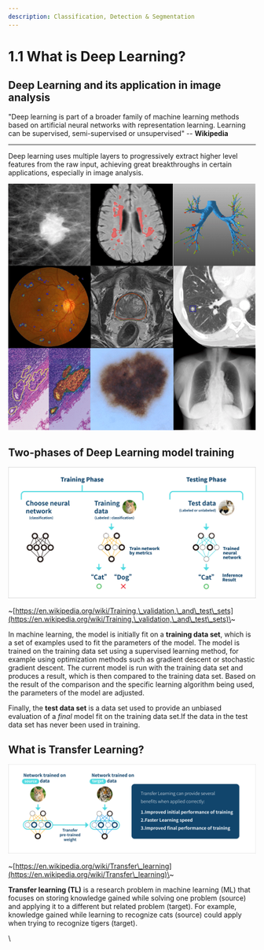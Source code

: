 ```yaml
---
description: Classification, Detection & Segmentation
---
```


# 1.1 What is Deep Learning?

## Deep Learning and its application in image analysis

"Deep learning is part of a broader family of machine learning methods based on artificial neural networks with representation learning. Learning can be supervised, semi-supervised or unsupervised" -- **Wikipedia**

****

Deep learning uses multiple layers to progressively extract higher level features from the raw input, achieving great breakthroughs in certain applications, especially in image analysis.

![Various applications of deep learning in Medical image analysisA Survey on Deep Learning in Medical Image Analysis](<../.gitbook/assets/image (107).png>)

## Two-phases of Deep Learning model training

![](../.gitbook/assets/1-000005.png)

\~[https://en.wikipedia.org/wiki/Training,\_validation,\_and\_test\_sets](https://en.wikipedia.org/wiki/Training,\_validation,\_and\_test\_sets)\~

In machine learning, the model is initially fit on a **training data set**, which is a set of examples used to fit the parameters of the model. The model is trained on the training data set using a supervised learning method, for example using optimization methods such as gradient descent or stochastic gradient descent. The current model is run with the training data set and produces a result, which is then compared to the training data set. Based on the result of the comparison and the specific learning algorithm being used, the parameters of the model are adjusted.

Finally, the **test data set** is a data set used to provide an unbiased evaluation of a _final_ model fit on the training data set.If the data in the test data set has never been used in training.

## What is Transfer Learning?

![](../.gitbook/assets/1-000004.png)

\~[https://en.wikipedia.org/wiki/Transfer\_learning](https://en.wikipedia.org/wiki/Transfer\_learning)\~

**Transfer learning (TL)** is a research problem in machine learning (ML) that focuses on storing knowledge gained while solving one problem (source) and applying it to a different but related problem (target). For example, knowledge gained while learning to recognize cats (source) could apply when trying to recognize tigers (target).

\
